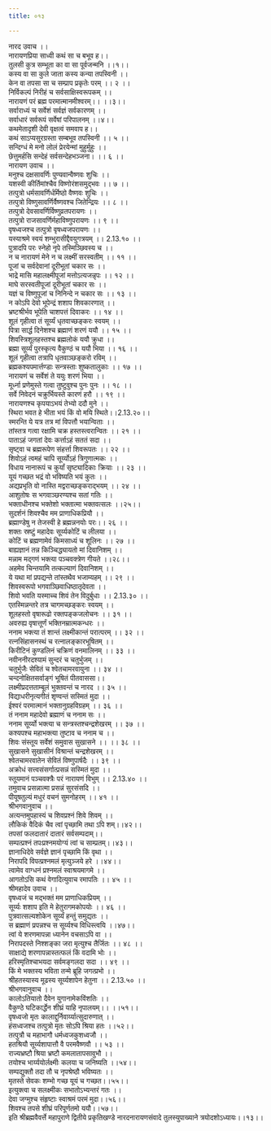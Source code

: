 ```yaml
---
title: ०१३

---
```

नारद उवाच ।।  
नारायणप्रिया साध्वी कथं सा च बभूव ह।।  
तुलसी कुत्र सम्भूता का वा सा पूर्वजन्मनि ।।१।।  
कस्य वा सा कुले जाता कस्य कन्या तपस्विनी ।।  
केन वा तपसा सा च सम्प्राप प्रकृतेः परम् ।। २ ।।  
निर्विकल्पं निरीहं च सर्वसाक्षिस्वरूपकम् ।।  
नारायणं परं ब्रह्म परमात्मानमीश्वरम्।। ।।३।।  
सर्वाराध्यं च सर्वेशं सर्वज्ञं सर्वकारणम् ।।  
सर्वाधारं सर्वरूपं सर्वेषां परिपालनम् ।।४।।  
कथमेतादृशी देवी वृक्षत्वं समवाप ह।।  
कथं साऽप्यसुरग्रस्ता सम्बभूव तपस्विनी ।। ५ ।।  
सन्दिग्धं मे मनो लोलं प्रेरयेन्मां मुहुर्मुहुः ।।  
छेत्तुमर्हसि सन्देहं सर्वसन्देहभञ्जना। ।। ६ ।।  
नारायण उवाच ।।  
मनुश्च दक्षसावर्णिः पुण्यवान्वैष्णवः शुचिः ।।  
यशस्वी कीर्तिमांश्चैव विष्णोरंशसमुद्भवः ।। ७ ।।  
तत्पुत्रो धर्मसावर्णिर्धर्मिष्ठो वैष्णवः शुचिः ।।  
तत्पुत्रो विष्णुसावर्णिर्वैष्णवश्च जितेन्द्रियः ।। ८ ।।  
तत्पुत्रो देवसावर्णिर्विष्णुव्रतपरायणः ।।  
तत्पुत्रो राजसावर्णिर्महाविष्णुपरायणः ।। ९ ।।  
वृषध्वजश्च तत्पुत्रो वृषध्वजपरायणः ।।  
यस्याश्रमे स्वयं शम्भुरासीद्दैवयुगत्रयम् ।। 2.13.१० ।।  
पुत्रादपि परः स्नेहो नृपे तस्मिञ्छिवस्य च ।।  
न च नारायणं मेने न च लक्ष्मीं सरस्वतीम् ।। ११ ।।  
पूजां च सर्वदेवानां दूरीभूतां चकार सः ।।  
भाद्रे मासि महालक्ष्मीपूजां मत्तोऽत्यजन्नृपः ।। १२ ।।  
माघे सरस्वतीपूजां दूरीभूतां चकार सः ।।  
यज्ञं च विष्णुपूजां च निनिन्दे न चकार सः ।। १३ ।।  
न कोऽपि देवो भूपेन्द्रं शशाप शिवकारणात् ।।  
भ्रष्टश्रीर्भव भूपेति चाशपत्तं दिवाकरः ।। १४ ।।  
शूलं गृहीत्वा तं सूर्य्यं धृतवाच्छङ्करः स्वयम् ।।  
पित्रा सार्द्ध दिनेशश्च ब्रह्माणं शरणं ययौ ।। १५ ।।  
शिवस्त्रिशूलहस्तश्च ब्रह्मलोकं ययौ क्रुधा ।।  
ब्रह्मा सूर्य्यं पुरस्कृत्य वैकुण्ठं च ययौ भिया ।। १६ ।।  
शूलं गृहीत्वा तत्रापि धृतवाञ्छङ्करो रविम् ।।  
ब्रह्मकश्यपमार्त्तण्डाः सन्त्रस्ताः शुष्कतालुकाः ।। १७ ।।  
नारायणं च सर्वेशं ते ययुः शरणं भिया ।।  
मूर्ध्ना प्रणेमुस्ते गत्वा तुष्टुवुश्च पुनः पुनः ।। १८ ।।  
सर्वे निवेदनं चक्रुर्भियस्ते कारणं हरौ ।। १९ ।।  
नारायणश्च कृपयाऽभयं तेभ्यो ददौ मुने ।।  
स्थिरा भवत हे भीता भयं किं वो मयि स्थिते।।2.13.२०।।  
स्मरन्ति ये यत्र तत्र मां विपत्तौ भयान्विताः ।।  
तांस्तत्र गत्वा रक्षामि चक्र हस्तस्त्वरान्वितः ।। २१ ।।  
पाताऽहं जगतां देवः कर्त्ताऽहं सततं सदा ।।  
सृष्ट्वा च ब्रह्मरूपेण संहर्त्ता शिवरूपतः ।। २२ ।।  
शिवोऽहं त्वमहं चापि सूर्य्योऽहं त्रिगुणात्मकः ।।  
विधाय नानारूपं च कुर्यां सृष्ट्यादिकाः क्रियाः ।। २३ ।।  
यूयं गच्छत भद्रं वो भविष्यति भयं कुतः ।।  
अद्यप्रभृति वो नास्ति मद्वराच्छङ्कराद्भयम् ।। २४ ।।  
आशुतोषः स भगवाञ्छरण्यश्च सतां गतिः ।।  
भक्ताधीनश्च भक्तेशो भक्तात्मा भक्तवत्सलः ।।२५।।  
सुदर्शनं शिवश्चैव मम प्राणाधिकप्रियौ ।।  
ब्रह्माण्डेषु न तेजस्वी हे ब्रह्मन्ननयोः परः।। २६ ।।  
शक्तः स्रष्टुं महादेवः सूर्य्यकोटिं च लीलया ।।  
कोटिं च ब्रह्मणामेवं किमसाध्यं च शूलिनः ।। २७ ।।  
बाह्यज्ञानं तन्न किञ्चिद्ध्यायतो मां दिवानिशम् ।।  
मन्नाम मद्गणं भक्त्या पञ्चवक्त्रेण गीयते ।।२८।।  
अहमेव चिन्तयामि तत्कल्याणं दिवानिशम् ।।  
ये यथा मां प्रपद्यन्ते तांस्तथैव भजाम्यहम् ।। २९ ।।  
शिवस्वरूपो भगवाञ्छिवाधिष्ठातृदेवता ।।  
शिवो भवति यस्माच्च शिवं तेन विदुर्बुधाः ।। 2.13.३० ।।  
एतस्मिन्नन्तरे तत्र चागमच्छङ्करः स्वयम् ।।  
शूलहस्तो वृषारूढो रक्तपङ्कजलोचनः ।। ३१ ।।  
अवरुह्य वृषात्तूर्णं भक्तिनम्रात्मकन्धरः ।।  
ननाम भक्त्या तं शान्तं लक्ष्मीकान्तं परात्परम् ।। ३२ ।।  
रत्नसिंहासनस्थं च रत्नालङ्कारभूषितम् ।।  
किरीटिनं कुण्डलिनं चक्रिणं वनमालिनम् ।। ३३ ।।  
नवीननीरदश्यामं सुन्दरं च चतुर्भुजम् ।।  
चतुर्भुजैः सेवितं च श्वेतचामरवायुना ।। ३४ ।।  
चन्दनोक्षितसर्वाङ्गं भूषितं पीतवाससा।।  
लक्ष्मीप्रदत्तताम्बूलं भुक्तवन्तं च नारद ।। ३५ ।।  
विद्याधरीनृत्यगीतं शृण्वन्तं सस्मितं मुदा ।।  
ईश्वरं परमात्मानं भक्तानुग्रहविग्रहम् ।। ३६ ।।  
तं ननाम महादेवो ब्रह्माणं च ननाम सः ।।  
ननाम सूर्य्यो भक्त्या च सन्त्रस्तश्चन्द्रशेखरम् ।। ३७ ।।  
कश्यपश्च महाभक्त्या तुष्टाव च ननाम च ।।  
शिवः संस्तूय सर्वेशं समुवास सुखासने ।। ।। ३८ ।।  
सुखासने सुखासीनं विश्रान्तं चन्द्रशेखरम् ।।  
श्वेतचामरवातेन सेवितं विष्णुपार्षदैः ।। ३९ ।।  
अक्रोधं सत्त्वसंसर्गात्प्रसन्नं सस्मितं मुदा ।।  
स्तूयमानं पञ्चवक्त्रैः परं नारायणं विभुम् ।। 2.13.४० ।।  
तमुवाच प्रसन्नात्मा प्रसन्नं सुरसंसदि ।।  
पीयूषतुल्यं मधुरं वचनं सुमनोहरम् ।। ४१ ।।  
श्रीभगवानुवाच ।।  
अत्यन्तमुपहास्यं च शिवप्रश्नं शिवे शिवम् ।।  
लौकिकं वैदिकं चैव त्वां पृच्छामि तथा ऽपि शम्।।४२।।  
तपसां फलदातारं दातारं सर्वसम्पदाम्।।  
सम्पत्प्रश्नं तपःप्रश्नमयोग्यं त्वां च साम्प्रतम्।।४३।।  
ज्ञानाधिदेवे सर्वज्ञे ज्ञानं पृच्छामि किं वृथा ।।  
निरापदि विपत्प्रश्नमलं मृत्युञ्जये हरे ।।४४।।  
त्वामेव वाग्धनं प्रश्नमलं स्वाश्रयमागमे ।।  
आगतोऽसि कथं वेगादित्युवाच रमापतिः ।। ४५ ।।  
श्रीमहादेव उवाच ।।  
वृषध्वजं च मद्भक्तं मम प्राणाधिकप्रियम् ।।  
सूर्य्यः शशाप इति मे हेतुरागमकोपयोः ।। ४६ ।।  
पुत्रवात्सल्यशोकेन सूर्य्यं हन्तुं समुद्यतः ।।  
स ब्रह्माणं प्रपन्नश्च स सूर्य्यश्च विधिस्त्वयि ।।४७।।  
त्वां ये शरणमापन्ना ध्यानेन वचसाऽपि वा ।।  
निरापदस्ते निश्शङ्का जरा मृत्युश्च तैर्जितः ।। ४८ ।।  
साक्षाद्ये शरणापन्नास्तत्फलं किं वदामि भोः ।।  
हरिस्मृतिश्चाभयदा सर्वमङ्गलदा सदा ।। ४९ ।।  
किं मे भक्तस्य भविता तन्मे ब्रूहि जगत्प्रभो ।।  
श्रीहतस्यास्य मूढस्य सूर्य्यशापेन हेतुना ।। 2.13.५० ।।  
श्रीभगवानुवाच ।।  
कालोऽतियातो दैवेन युगानामेकविंशतिः ।।  
वैकुण्ठे घटिकार्द्धेन शीघ्रं याहि नृपालयम्।। ।।५१।।  
वृषध्वजो मृतः कालाद्दुर्निवार्य्यात्सुदारुणात् ।।  
हंसध्वजश्च तत्पुत्रो मृतः सोऽपि श्रिया हतः ।।५२।।  
तत्पुत्रौ च महाभागौ धर्मध्वजकुशध्वजौ ।।  
हतश्रियौ सूर्य्यशापात्तौ वै परमवैष्णवौ ।। ५३ ।।  
राज्यभ्रष्टौ श्रिया भ्रष्टौ कमलातापसावुभौ ।।  
तयोश्च भार्य्ययोर्लक्ष्मीः कलया च जनिष्यति ।।५४।।  
सम्पद्युक्तौ तदा तौ च नृपश्रेष्ठौ भविष्यतः ।।  
मृतस्ते सेवकः शम्भो गच्छ यूयं च गच्छत।।५५।।  
इत्युक्त्वा च सलक्ष्मीकः सभातोऽभ्यन्तरं गतः ।।  
देवा जग्मुश्च संहृष्टाः स्वाश्रमं परमं मुदा।।५६।।  
शिवश्च तपसे शीघ्रं परिपूर्णतमो ययौ।।५७।।  
इति श्रीब्रह्मवैवर्त्ते महापुराणे द्वितीये प्रकृतिखण्डे नारदनारायणसंवादे तुलस्युपाख्याने त्रयोदशोऽध्यायः।।१३।।
